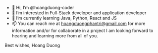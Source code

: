 - 👋 Hi, I’m @hoangduong-coder
- 👀 I’m interested in Full-Stack developer and application developer
- 🌱 I’m currently learning Java, Python, React and JS
- 📫 You can reach me at hoangduongphantri@gmail.com for more information and/or for collaborate in a project
I am looking forward to hearing and learning more from all of you.

Best wishes,
Hoang Duong

<!---
hoangduong-coder/hoangduong-coder is a ✨ special ✨ repository because its `README.md` (this file) appears on your GitHub profile.
You can click the Preview link to take a look at your changes.
--->
